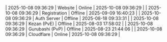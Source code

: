 | 2025-10-08 09:36:29 | Website | Online | 2025-10-08 09:36:29 |
| 2025-10-08 09:36:29 | Registration | Offline | 2025-09-09 16:40:23 |
| 2025-10-08 09:36:29 | Auth Server | Offline | 2025-08-18 09:33:31 |
| 2025-10-08 09:36:29 | Kezan (PvE) | Offline | 2025-08-03 17:58:02 |
| 2025-10-08 09:36:29 | Gurubashi (PvP) | Offline | 2025-08-23 21:44:06 |
| 2025-10-08 09:36:29 | Cloudflare | Online | 2025-10-08 09:36:29 |
